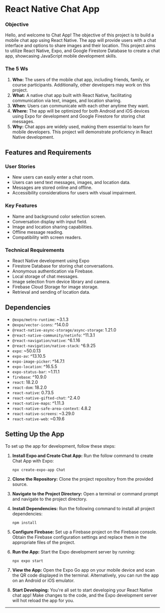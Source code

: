 # React Native Chat App

### Objective
Hello, and welcome to Chat App! The objective of this project is to build a mobile chat app using React Native. The app will provide users with a chat interface and options to share images and their location. This project aims to utilize React Native, Expo, and Google Firestore Database to create a chat app, showcasing JavaScript mobile development skills.

### The 5 Ws
1. **Who:** The users of the mobile chat app, including friends, family, or course participants. Additionally, other developers may work on this project.
2. **What:** A native chat app built with React Native, facilitating communication via text, images, and location sharing.
3. **When:** Users can communicate with each other anytime they want.
4. **Where:** The app will be optimized for both Android and iOS devices using Expo for development and Google Firestore for storing chat messages.
5. **Why:** Chat apps are widely used, making them essential to learn for mobile developers. This project will demonstrate proficiency in React Native development.

## Features and Requirements
### User Stories
- New users can easily enter a chat room.
- Users can send text messages, images, and location data.
- Messages are stored online and offline.
- Accessibility considerations for users with visual impairment.

### Key Features
- Name and background color selection screen.
- Conversation display with input field.
- Image and location sharing capabilities.
- Offline message reading.
- Compatibility with screen readers.

### Technical Requirements
- React Native development using Expo
- Firestore Database for storing chat conversations.
- Anonymous authentication via Firebase.
- Local storage of chat messages.
- Image selection from device library and camera.
- Firebase Cloud Storage for image storage.
- Retrieval and sending of location data.

## Dependencies
- `@expo/metro-runtime`: ~3.1.3
- `@expo/vector-icons`: ^14.0.0
- `@react-native-async-storage/async-storage`: 1.21.0
- `@react-native-community/netinfo`: ^11.3.1
- `@react-navigation/native`: ^6.1.16
- `@react-navigation/native-stack`: ^6.9.25
- `expo`: ~50.0.13
- `expo-av`: ^13.10.5
- `expo-image-picker`: ^14.7.1
- `expo-location`: ^16.5.5
- `expo-status-bar`: ~1.11.1
- `firebase`: ^10.9.0
- `react`: 18.2.0
- `react-dom`: 18.2.0
- `react-native`: 0.73.5
- `react-native-gifted-chat`: ^2.4.0
- `react-native-maps`: ^1.11.3
- `react-native-safe-area-context`: 4.8.2
- `react-native-screens`: ~3.29.0
- `react-native-web`: ~0.19.6

## Setting Up the App
To set up the app for development, follow these steps:

1. **Install Expo and Create Chat App:** Run the follow command to create Chat App with Expo:
    ```
    npx create-expo-app Chat
    ```

2. **Clone the Repository:** Clone the project repository from the provided source.

3. **Navigate to the Project Directory:** Open a terminal or command prompt and navigate to the project directory.

4. **Install Dependencies:** Run the following command to install all project dependencies:
    ```
    npm install
    ```

5. **Configure Firebase:** Set up a Firebase project on the Firebase console. Obtain the Firebase configuration settings and replace them in the appropriate files of the project.

6. **Run the App:** Start the Expo development server by running:
    ```
    npx expo start
    ```

7. **View the App:** Open the Expo Go app on your mobile device and scan the QR code displayed in the terminal. Alternatively, you can run the app on an Android or iOS emulator.

8. **Start Developing:** You're all set to start developing your React Native chat app! Make changes to the code, and the Expo development server will hot reload the app for you.

---
